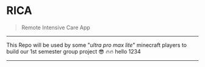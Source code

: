 # RICA

> Remote Intensive Care App

---

This Repo will be used by some "_ultra pro max lite_" minecraft players to build our 1st semester group project :sunglasses: :fire::fire: hello 1234

---
 